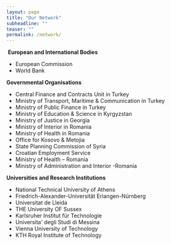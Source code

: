 ```yaml
---
layout: page
title: "Our Network"
subheadline: ""
teaser: ""
permalink: /network/
---
```



<p>&nbsp;<strong>European and International Bodies</strong></p>
<ul>
<li>European Commission</li>
<li>World Bank</li>
</ul>

<p><strong>Governmental Organisations<br></strong></p>
<ul>
<li>Central Finance and Contracts Unit in Turkey</li>
<li>Ministry of Transport, Maritime &amp; Communication in Turkey</li>
<li>Ministry of Public Finance in Turkey</li>
<li>Ministry of Education &amp; Science in Kyrgyzstan</li>
<li>Ministry of Justice in Georgia</li>
<li>Ministry of Interior in Romania</li>
<li>Ministry of Health in Romania</li>
<li>Office for Kosovo &amp; Metojia</li>
<li>State Planning Commission of Syria</li>
<li>Croatian Employment Service</li>
<li>Ministry of Health – Romania</li>
<li>Ministry of Administration and Interior -Romania</li>
</ul>

<p><strong>Universities and Research Institutions </strong></p>
<ul>
<li>National Technical University of Athens</li>
<li>Friedrich-Alexander-Universität Erlangen-Nürnberg</li>
<li>Universitat de Lleida</li>
<li>THE University OF Sussex</li>
<li>Karlsruher Institut für Technologie</li>
<li>Universita' degli Studi di Messina</li>
<li>Vienna University of Technology</li>
<li>KTH Royal Institute of Technology</li>
</ul>
